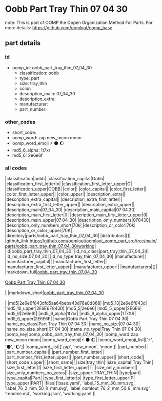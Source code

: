 # Oobb Part Tray Thin 07 04 30  

note: This is part of OOMP the Oopen Organization Method For Parts. For more details: https://github.com/oomlout/oomp_base

##  part details





### id
* oomp_id: oobb_part_tray_thin_07_04_30
  * classification: oobb
  * type: part
  * size: tray_thin
  * color: 
  * description_main: 07_04_30
  * description_extra: 
  * manufacturer: 
  * part_number: 

### other_codes
* short_code: 
* oomp_word: zap new_moon moon
* oomp_word_emoji :zap: :new_moon: :moon:
* md5_6_alpha: 1t7xr
* md5_6: 2e6e6f

### all codes 
|classification|oobb|
|classification_capital|Oobb|
|classification_first_letter|o|
|classification_first_letter_upper|O|
|classification_upper|OOBB|
|color||
|color_capital||
|color_first_letter||
|color_first_letter_upper||
|color_upper||
|description_extra||
|description_extra_capital||
|description_extra_first_letter||
|description_extra_first_letter_upper||
|description_extra_upper||
|description_main|07_04_30|
|description_main_capital|07 04.30|
|description_main_first_letter|0|
|description_main_first_letter_upper|0|
|description_main_upper|07_04_30|
|description_only_numbers|070430|
|description_only_numbers_short|70k|
|description_or_color|70k|
|description_or_color_upper|70K|
|directory|parts/oobb_part_tray_thin_07_04_30|
|distributors|[]|
|github_link|https://github.com/oomlout/oomlout_oomp_part_src/tree/main/parts/oobb_part_tray_thin_07_04_30/working|
|id|oobb_part_tray_thin_07_04_30|
|id_no_class|part_tray_thin_07_04_30|
|id_no_size|07_04_30|
|id_no_type|tray_thin_07_04_30|
|manufacturer||
|manufacturer_capital||
|manufacturer_first_letter||
|manufacturer_first_letter_upper||
|manufacturer_upper||
|manufacturers|[]|
|markdown_full|[oobb_part_tray_thin_07_04_30](https://github.com/oomlout/oomlout_oomp_part_src/tree/main/parts/oobb_part_tray_thin_07_04_30/working)<br>[](https://github.com/oomlout/oomlout_oomp_part_src/tree/main/parts/oobb_part_tray_thin_07_04_30/working)<br>[Oobb Part Tray Thin 07 04 30](https://github.com/oomlout/oomlout_oomp_part_src/tree/main/parts/oobb_part_tray_thin_07_04_30/working)<br><br>|
|markdown_short|[oobb_part_tray_thin_07_04_30](https://github.com/oomlout/oomlout_oomp_part_src/tree/main/parts/oobb_part_tray_thin_07_04_30/working)<br><br>|
|md5|2e6e6f843dfd5aa64beba43d78a0d868|
|md5_10|2e6e6f843d|
|md5_10_upper|2E6E6F843D|
|md5_5|2e6e6|
|md5_5_upper|2E6E6|
|md5_6|2e6e6f|
|md5_6_alpha|1t7xr|
|md5_6_alpha_upper|1T7XR|
|md5_6_upper|2E6E6F|
|name|Oobb Part Tray Thin 07 04 30|
|name_no_class|Part Tray Thin 07 04 30|
|name_no_size|07 04 30|
|name_no_size_short|07 04 30|
|name_no_type|Tray Thin 07 04 30|
|oomp_key|oomp_oobb_part_tray_thin_07_04_30|
|oomp_word|zap new_moon moon|
|oomp_word_emoji|:zap: :new_moon: :moon:|
|oomp_word_emoji_list|[':zap:', ':new_moon:', ':moon:']|
|oomp_word_list|['zap', 'new_moon', 'moon']|
|part_number||
|part_number_capital||
|part_number_first_letter||
|part_number_first_letter_upper||
|part_number_upper||
|short_code||
|short_code_upper||
|short_name||
|size|tray_thin|
|size_capital|Tray Thin|
|size_first_letter|t|
|size_first_letter_upper|T|
|size_only_numbers||
|size_only_numbers_no_zeros||
|size_upper|TRAY_THIN|
|type|part|
|type_capital|Part|
|type_first_letter|p|
|type_first_letter_upper|P|
|type_upper|PART|
|files|['base.yaml', 'label_15_mm_30_mm.svg', 'label_76_2_mm_50_8_mm.svg', 'label_oomlout_76_2_mm_50_8_mm.svg', 'readme.md', 'working.json', 'working.yaml']|
